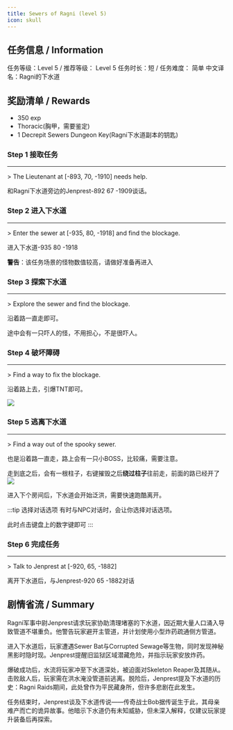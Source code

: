 ```yaml
---
title: Sewers of Ragni (level 5)
icon: skull
---
```




## 任务信息 / Information
任务等级：Level 5 / 推荐等级： Level 5
任务时长：短 / 任务难度： 简单
中文译名：Ragni的下水道

## 奖励清单 / Rewards

+ 350 exp
+ Thoracic(胸甲，需要鉴定)
+ 1 Decrepit Sewers Dungeon Key(Ragni下水道副本的钥匙)


### Step 1 接取任务
---
\> The Lieutenant at [-893, 70, -1910] needs help.

和Ragni下水道旁边的<NPC>Jenprest</NPC><CC>-892 67 -1909</CC>谈话。

### Step 2 进入下水道
---
\> Enter the sewer at [-935, 80, -1918] and find the blockage.

进入下水道<CC>-935 80 -1918</CC>

**警告**：该任务场景的怪物数值较高，请做好准备再进入


### Step 3 探索下水道
---
\> Explore the sewer and find the blockage.

沿着路一直走即可。

途中会有一只吓人的怪，不用担心，不是很吓人。


### Step 4 破坏障碍
---
\> Find a way to fix the blockage.

沿着路上去，引爆TNT即可。

![](/assets/img/lv5-1.png)

### Step 5 逃离下水道
---
\> Find a way out of the spooky sewer.

也是沿着路一直走，路上会有一只小BOSS，比较痛，需要注意。

走到底之后，会有一根柱子，右键摧毁之后**绕过柱子**往前走，前面的路已经开了
![](/assets/img/lv5-2.png)

进入下个房间后，下水道会开始泛洪，需要快速跑酷离开。

:::tip 选择对话选项
有时与NPC对话时，会让你选择对话选项。

此时点击键盘上的数字键即可
:::

### Step 6 完成任务
---
\> Talk to Jenprest at [-920, 65, -1882]

离开下水道后，与<NPC>Jenprest</NPC><CC>-920 65 -1882</CC>对话

## 剧情省流 / Summary

Ragni军事中尉Jenprest请求玩家协助清理堵塞的下水道，因近期大量人口涌入导致管道不堪重负。他警告玩家避开主管道，并计划使用小型炸药疏通侧方管道。

进入下水道后，玩家遭遇Sewer Bat与Corrupted Sewage等生物，同时发现神秘黑影时隐时现。Jenprest提醒旧监狱区域潜藏危险，并指示玩家安放炸药。

爆破成功后，水流将玩家冲至下水道深处，被迫面对Skeleton Reaper及其随从。击败敌人后，玩家需在洪水淹没管道前逃离。脱险后，Jenprest提及下水道的历史：Ragni Raids期间，此处曾作为平民藏身所，但许多悲剧在此发生。

任务结束时，Jenprest谈及下水道传说——传奇战士Bob据传诞生于此，其母亲难产而亡的诡异故事。他暗示下水道仍有未知威胁，但未深入解释，仅建议玩家提升装备后再探索。


